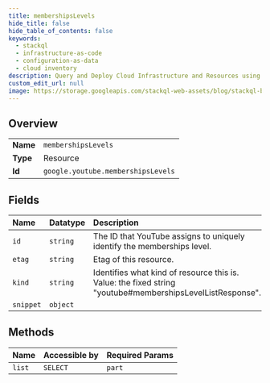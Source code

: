 ```yaml
---
title: membershipsLevels
hide_title: false
hide_table_of_contents: false
keywords:
  - stackql
  - infrastructure-as-code
  - configuration-as-data
  - cloud inventory
description: Query and Deploy Cloud Infrastructure and Resources using SQL
custom_edit_url: null
image: https://storage.googleapis.com/stackql-web-assets/blog/stackql-blog-post-featured-image.png
---
```

  
    

## Overview
<table><tbody>
<tr><td><b>Name</b></td><td><code>membershipsLevels</code></td></tr>
<tr><td><b>Type</b></td><td>Resource</td></tr>
<tr><td><b>Id</b></td><td><code>google.youtube.membershipsLevels</code></td></tr>
</tbody></table>

## Fields
| Name | Datatype | Description |
|:-----|:---------|:------------|
| `id` | `string` | The ID that YouTube assigns to uniquely identify the memberships level. |
| `etag` | `string` | Etag of this resource. |
| `kind` | `string` | Identifies what kind of resource this is. Value: the fixed string "youtube#membershipsLevelListResponse". |
| `snippet` | `object` |  |
## Methods
| Name | Accessible by | Required Params |
|:-----|:--------------|:----------------|
| `list` | `SELECT` | `part` |
